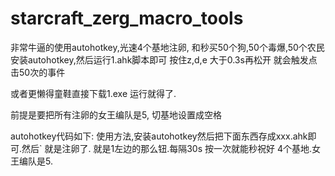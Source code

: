 # starcraft_zerg_macro_tools
非常牛逼的使用autohotkey,光速4个基地注卵, 和秒买50个狗,50个毒爆,50个农民
安装autohotkey,然后运行1.ahk脚本即可
按住z,d,e 大于0.3s再松开 就会触发点击50次的事件


或者更懒得童鞋直接下载1.exe 运行就得了.



前提是要把所有注卵的女王编队是5, 切基地设置成空格

autohotkey代码如下: 使用方法,安装autohotkey然后把下面东西存成xxx.ahk即可.然后` 就是注卵了. 就是1左边的那么钮.每隔30s 按一次就能秒祝好
4个基地.女王编队是5.








